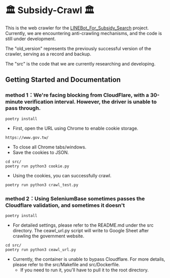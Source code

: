 # 🏛️ Subsidy-Crawl 🏛️

This is the web crawler for the [LINEBot_For_Subsidy_Search](https://github.com/Fionn88/LineBot-Subsidy) project. Currently, we are encountering anti-crawling mechanisms, and the code is still under development.

The "old_version" represents the previously successful version of the crawler, serving as a record and backup.

The "src" is the code that we are currently researching and developing.

## Getting Started and Documentation

### method 1：We're facing blocking from CloudFlare, with a 30-minute verification interval. However, the driver is unable to pass through.

```
poetry install
```

- First, open the URL using Chrome to enable cookie storage.
```
https://www.gov.tw/
```

- To close all Chrome tabs/windows.
- Save the cookies to JSON.
```
cd src/
poetry run python3 cookie.py
```

- Using the cookies, you can successfully crawl.
```
poetry run python3 crawl_test.py
```

### method 2：Using SeleniumBase sometimes passes the Cloudflare validation, and sometimes it doesn't

```
poetry install
```

- For detailed settings, please refer to the README.md under the src directory. The ceawl_url.py script will write to Google Sheet after crawling the government website.
```
cd src/
poetry run python3 ceawl_url.py
```

- Currently, the container is unable to bypass Cloudflare. For more details, please refer to the src/Makefile and src/Dockerfile.
    - If you need to run it, you'll have to pull it to the root directory.